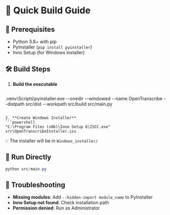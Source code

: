 # 🚀 Quick Build Guide

## 🔧 Prerequisites
- Python 3.8+ with pip
- PyInstaller (`pip install pyinstaller`)
- Inno Setup (for Windows installer)

## 🛠️ Build Steps

1. **Build the executable**
   ```powershell
.venv\Scripts\pyinstaller.exe --onedir --windowed --name OpenTranscribe --distpath src/dist --workpath src/build src/main.py
   ```
   
2. **Create Windows Installer**
   ```powershell
   "C:\Program Files (x86)\Inno Setup 6\ISCC.exe" src\OpenTranscribeInstaller.iss
   ```

💡 The installer will be in `Windows_installer/`

## 🚀 Run Directly
```powershell
python src/main.py
```

## 🔧 Troubleshooting
- **Missing modules**: Add `--hidden-import module_name` to PyInstaller
- **Inno Setup not found**: Check installation path
- **Permission denied**: Run as Administrator